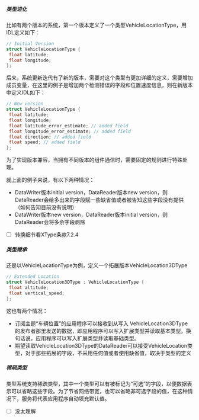 ##### 类型进化

比如有两个版本的系统，第一个版本定义了一个类型VehicleLocationType，用IDL定义如下：

```c++
// Initial Version
struct VehicleLocationType {
 float latitude;
 float longitude;
};
```

后来，系统更新迭代有了新的版本，需要对这个类型有更加详细的定义，需要增加成员变量，在这里的例子是增加两个检测错误的字段和位置速度信息，则在新版本中定义IDL如下：

```c++
// New version
struct VehicleLocationType {
 float latitude;
 float longitude;
 float latitude_error_estimate; // added field
 float longitude_error_estimate; // added field
 float direction; // added field
 float speed; // added field
};
```

为了实现版本兼容，当拥有不同版本的组件通信时，需要固定的规则进行特殊处理。

就上面的例子来说，有以下两种情况：

- DataWriter版本initial version，DataReader版本new version，则DataReader会给多出来的字段赋一些缺省值或者被告知这些字段没有提供（如何告知目前没有说明）
- DataWriter版本new version，DataReader版本initial version，则DataReader会将多余字段剥除

- [ ] 转换细节看XType条款7.2.4

##### 类型继承

还是以VehicleLocationType为例，定义一个拓展版本VehicleLocation3DType

```C++
// Extended Location
struct VehicleLocation3DType : VehicleLocationType {
 float altitude;
 float vertical_speed;
};
```

这也有两个情况：

- 订阅主题“车辆位置”的应用程序可以接收到从写入 VehicleLocation3DType 的发布者那里发送的数据，即应用程序可以写入扩展类型并读取基本类型。换句话说，应用程序可以写入扩展类型并读取基础类型。
- 期望读取VehicleLocation3DType的DataReader可以接受VehicleLocation类型，对于那些拓展的字段，不采用任何值或者使用缺省值，取决于类型的定义

##### 稀疏类型

类型系统支持稀疏类型，其中一个类型可以有被标记为“可选”的字段，以便数据表示可以省略这些字段。为了节省网络带宽，也可以省略非可选字段的值，在这种情况下，服务将代表应用程序自动填充默认值。

- [ ] 没太理解
